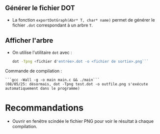 ## Générer le fichier DOT

- La fonction `exportDotGraph(Abr* T, char* name)` permet de générer le fichier `.dot` correspondant à un arbre `T`.

## Afficher l'arbre

- On utilise l'utilitaire `dot` avec :

  ```bash
  dot -Tpng <fichier d'entrée>.dot -o <fichier de sortie>.png```

Commande de compilation :

    ```gcc -Wall -g -o main main.c && ./main```
    (08/05/25: désormais, dot -Tpng test.dot -o outfile.png s'exécute automatiquement dans le programme)

# Recommandations

- Ouvrir en fenêtre scindée le fichier PNG pour voir le résultat à chaque compilation.